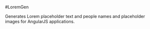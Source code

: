 #LoremGen

Generates Lorem placeholder text and people names and placeholder images for AngularJS applications.
